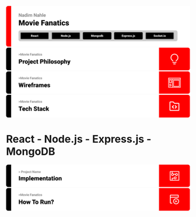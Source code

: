 <img src='./SEF Readme Template (3)/title1.svg'>
<img src='./SEF Readme Template (3)/title2.svg'>
<img src='./SEF Readme Template (3)/title3.svg'>
<img src='./SEF Readme Template (3)/title4.svg'>
<h1>React - Node.js - Express.js - MongoDB</h1>
<img src='./SEF Readme Template (3)/title5.svg'>
<img src='./SEF Readme Template (3)/title6.svg'>

